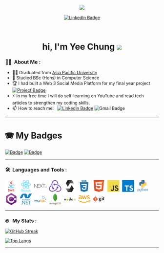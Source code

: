 <p align="center"><img src="https://media.giphy.com/media/xUA7bdpLxQhsSQdyog/giphy.gif" width="100"/></p>
<p align="center">
<a href="https://www.linkedin.com/in/yee-chung-wong-27a64a241/"><img src="https://img.shields.io/badge/LinkedIn-blue?style=for-the-badge&logo=linkedin&logoColor=white" alt="LinkedIn Badge"></a>
</p>
<p align="center"><img src="https://komarev.com/ghpvc/?username=yee1106&style=flat-square&color=blue" alt=""></p>

<h1 align="center">hi, I'm Yee Chung <img src="https://media.giphy.com/media/hvRJCLFzcasrR4ia7z/giphy.gif" width="40"></h1>

### :man_technologist: &nbsp;About Me :

- 🧑‍🎓 Graduated from <a href="https://apu.edu.my/">Asia Pacific University</a>
- 🏫 Studied BSc (Hons) in Computer Science
- 🏆 I had built a Web 3 Social Media Platform for my final year project [![Project Badge](https://badgen.net/badge/Github/GreetWeb3/green?icon=github)](https://github.com/yee1106/GreetWeb3-Decentralized-Social-Media)
- ⚡ In my free time I will do self-learning on YouTube and read tech articles to strengthen my coding skills.
- 📫 How to reach me: &nbsp; [![Linkedin Badge](https://img.shields.io/badge/-YeeChung-blue?style=flat&logo=Linkedin&logoColor=white)](https://www.linkedin.com/in/yee-chung-wong-27a64a241/) ![Gmail Badge](https://img.shields.io/badge/-yeechung1106@gmail.com-red?style=flat&logo=Gmail&logoColor=white)

---

# 🪗 My Badges

<p>
  <a href="https://www.credly.com/badges/bbbdc089-b7f4-4c35-89cc-0de734b24d27/public_url"><img src="https://images.credly.com/images/0e284c3f-5164-4b21-8660-0d84737941bc/image.png" title="Badge" alt="Badge" width="100" height="100"/></a>
  <a href="https://www.credly.com/badges/45e74dd9-d1a2-4a54-9df7-0735fd0154a8/public_url"><img src="https://images.credly.com/images/6549540b-04d5-44f7-814e-de5b93d49249/2021_Digital_Badges_Certified__Cloud_Solutions_Architect.png" title="Badge" alt="Badge" width="100" height="100"/></a>
</p>

---

### 🛠 &nbsp;Languages and Tools :

<p>
<img src="https://github.com/devicons/devicon/blob/master/icons/java/java-original-wordmark.svg" title="Java" alt="Java" width="40" height="40"/>&nbsp;
<img src="https://github.com/devicons/devicon/blob/master/icons/react/react-original-wordmark.svg" title="React" alt="React" width="40" height="40"/>&nbsp;
<img src="https://github.com/devicons/devicon/blob/master/icons/nextjs/nextjs-original-wordmark.svg" title="NextJS" alt="NextJS" width="40" height="40"/>&nbsp;
<img src="https://github.com/devicons/devicon/blob/master/icons/redux/redux-original.svg" title="Redux" alt="Redux " width="40" height="40"/>&nbsp;
<img src="https://github.com/devicons/devicon/blob/master/icons/solidity/solidity-original.svg" title="Solidity" alt="Solidity" width="40" height="40"/>&nbsp;
<img src="https://github.com/devicons/devicon/blob/master/icons/css3/css3-plain-wordmark.svg"  title="CSS3" alt="CSS" width="40" height="40"/>&nbsp;
<img src="https://github.com/devicons/devicon/blob/master/icons/html5/html5-original.svg" title="HTML5" alt="HTML" width="40" height="40"/>&nbsp;
<img src="https://github.com/devicons/devicon/blob/master/icons/javascript/javascript-original.svg" title="JavaScript" alt="JavaScript" width="40" height="40"/>&nbsp;
<img src="https://github.com/devicons/devicon/blob/master/icons/typescript/typescript-original.svg" title="Typescript" alt="Typescript" width="40" height="40"/>&nbsp;
<img src="https://github.com/devicons/devicon/blob/master/icons/python/python-original-wordmark.svg" title="Python" alt="Python" width="40" height="40"/>&nbsp;
<img src="https://github.com/devicons/devicon/blob/master/icons/csharp/csharp-original.svg" title="C#" alt="C#" width="40" height="40"/>&nbsp;
<img src="https://github.com/devicons/devicon/blob/master/icons/dot-net/dot-net-plain-wordmark.svg" title="ASP.NET" alt="ASP.NET" width="40" height="40"/>&nbsp;
<img src="https://github.com/devicons/devicon/blob/master/icons/mysql/mysql-original-wordmark.svg" title="MySQL"  alt="MySQL" width="40" height="40"/>&nbsp;
<img src="https://github.com/devicons/devicon/blob/master/icons/mongodb/mongodb-original-wordmark.svg" title="MongoDB"  alt="MongoDB" width="40" height="40"/>&nbsp;
<img src="https://github.com/devicons/devicon/blob/master/icons/nodejs/nodejs-original-wordmark.svg" title="NodeJS" alt="NodeJS" width="40" height="40"/>&nbsp;
<img src="https://github.com/devicons/devicon/blob/master/icons/amazonwebservices/amazonwebservices-plain-wordmark.svg" title="AWS" alt="AWS" width="40" height="40"/>&nbsp;
<img src="https://github.com/devicons/devicon/blob/master/icons/git/git-original-wordmark.svg" title="Git" **alt="Git" width="40" height="40"/>&nbsp;
</p>

---

### 🔥 &nbsp; My Stats :

[![GitHub Streak](http://github-readme-streak-stats.herokuapp.com?user=yee1106&theme=dark&background=000000)](https://git.io/streak-stats)

[![Top Langs](https://github-readme-stats.vercel.app/api/top-langs/?username=yee1106&layout=compact&theme=vision-friendly-dark&count_private=true)](https://github.com/anuraghazra/github-readme-stats)

---

